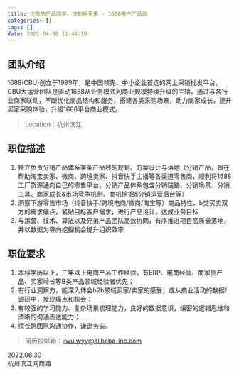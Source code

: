 ```yaml
---
title: 优秀的产品同学，快到碗里来 - 1688用户产品岗
categories: []
tags: []
date: 2021-04-08 11:44:19
---
```


## 团队介绍

1688(CBU)创立于1999年，是中国领先、中小企业首选的网上采销批发平台。CBU大运营团队是驱动1688从业务模式到商业规模持续升级的主轴，通过与各行业商家联动，不断优化商品结构和服务，搭建各类采购场景，助力商家成长，提升买家采购体验，升级1688平台商业模式。

> Location：杭州滨江

## 职位描述

1. 独立负责分销产品体系某条产品线的规划、方案设计与落地（分销产品，旨在帮助淘宝卖家、微商、跨境卖家、抖音快手主播等各渠道零售商，顺利将1688工厂货源通向自己的零售平台。分销产品体系包含分销链路、分销场景、分销工具、商家成长&市场竞争机制、商机挖掘&分销运营后台等）
2. 洞察下游零售市场（抖音快手/跨境电商/微商/淘宝等）商品特性、b类买卖双方的需求痛点，紧贴目标客户需求，进行产品设计，达成业务目标
3. 与运营、技术、算法以及兄弟产品团队高效协同，有序推进项目高质量落地，并以数据为导向挖掘机会提升组织效率

## 职位要求

1. 本科学历以上，三年以上电商产品工作经验，有ERP、电商经营、商家侧产品、买家增长等B类产品领域经验者优先；
2. 有行业洞察力，能深入体会b2b领域买家/卖家的感受，或从商业活动的数据/调研中，发现痛点和机会；
3. 有较强的学习能力、复杂场景梳理能力，良好的数据意识，缜密的逻辑思维和清晰的沟通表达能力；
4. 擅长跨团队沟通协作，谦逊务实。

> 简历投邮箱：jiwu.wyy@alibaba-inc.com

2022.06.30  
杭州滨江网商路